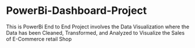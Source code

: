 # PowerBi-Dashboard-Project
This is PowerBi End to End Project involves the Data Visualization where the Data has been Cleaned, Transformed, and Analyzed to Visualize the Sales of E-Commerce retail Shop
